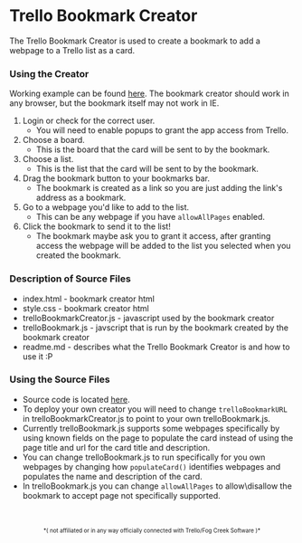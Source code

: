 # Trello Bookmark Creator
The Trello Bookmark Creator is used to create a bookmark to add a webpage to a Trello list as a card.

### Using the Creator
Working example can be found [here](http://flipxfx.pancakeapps.com/trello-bookmark-creator/index.html). The bookmark creator should work in any browser, but the bookmark itself may not work in IE.

1. Login or check for the correct user. 
	- You will need to enable popups to grant the app access from Trello.
2. Choose a board. 
	- This is the board that the card will be sent to by the bookmark.
3. Choose a list.
	- This is the list that the card will be sent to by the bookmark.
4. Drag the bookmark button to your bookmarks bar.
	- The bookmark is created as a link so you are just adding the link's address as a bookmark.
5. Go to a webpage you'd like to add to the list.
	- This can be any webpage if you have `allowAllPages` enabled.
6. Click the bookmark to send it to the list!
	- The bookmark maybe ask you to grant it access, after granting access the webpage will be added to the list you selected when you created the bookmark.

### Description of Source Files
- index.html - bookmark creator html
- style.css - bookmark creator html
- trelloBookmarkCreator.js - javascript used by the bookmark creator
- trelloBookmark.js - javscript that is run by the bookmark created by the bookmark creator
- readme.md - describes what the Trello Bookmark Creator is and how to use it :P

### Using the Source Files
- Source code is located [here](https://github.com/flipxfx/trello-bookmark-creator).
- To deploy your own creator you will need to change `trelloBookmarkURL` in trelloBookmarkCreator.js to point to your own trelloBookmark.js.
- Currently trelloBookmark.js supports some webpages specifically by using known fields on the page to populate the card instead of using the page title and url for the card title and description.
- You can change trelloBookmark.js to run specifically for you own webpages by changing how `populateCard()` identifies webpages and populates the name and description of the card.
- In trelloBookmark.js you can change `allowAllPages` to allow\disallow the bookmark to accept page not specifically supported.
<br><br><br>
<div style="text-align: center; font-size: 70%;">*( not affiliated or in any way officially connected with Trello/Fog Creek Software )*</div>
